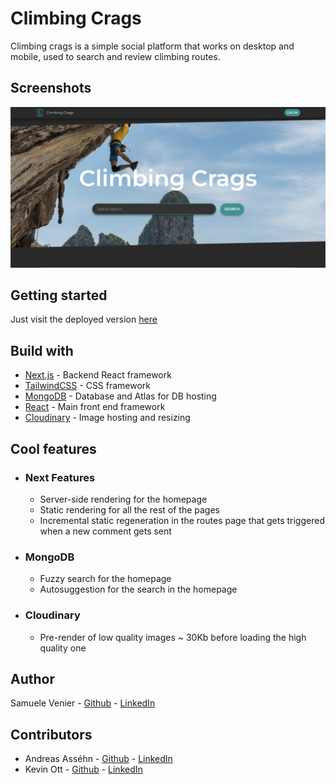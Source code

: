 # Climbing Crags

Climbing crags is a simple social platform that works on desktop and mobile, used to search and review climbing routes.

## Screenshots

<p align="center">
  <img src="./readme/desktop.png" />
</p>

## Getting started

Just visit the deployed version [here](https://climbing-crags.vercel.app/)

## Build with

- [Next.js](https://nextjs.org/) - Backend React framework
- [TailwindCSS](https://tailwindcss.com/) - CSS framework
- [MongoDB](https://www.mongodb.com/) - Database and Atlas for DB hosting
- [React](https://reactjs.org/) - Main front end framework
- [Cloudinary](https://cloudinary.com/) - Image hosting and resizing

## Cool features

- ### Next Features
  - Server-side rendering for the homepage
  - Static rendering for all the rest of the pages
  - Incremental static regeneration in the routes page that gets triggered when a new comment gets sent
- ### MongoDB

  - Fuzzy search for the homepage
  - Autosuggestion for the search in the homepage

- ### Cloudinary
  - Pre-render of low quality images ~ 30Kb before loading the high quality one

## Author

Samuele Venier - [Github](https://github.com/blade2201) - [LinkedIn](https://www.linkedin.com/in/samuele-venier/)

## Contributors

- Andreas Asséhn - [Github](https://github.com/andreas-assehn) - [LinkedIn](https://www.linkedin.com/in/andreas-assehn/)
- Kevin Ott - [Github](https://github.com/kelott) - [LinkedIn](www.linkedin.com/in/kevin-ott-se)
